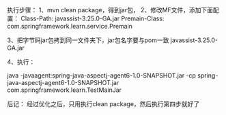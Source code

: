 
执行步骤：
1、mvn clean package，得到jar包，
2、修改MF文件，添加下面配置：
Class-Path: javassist-3.25.0-GA.jar
Premain-Class: com.springframework.learn.service.Premain

3、把字节码jar包拷到同一文件夹下，jar包名字要与pom一致 javassist-3.25.0-GA.jar

4、执行：

java -javaagent:spring-java-aspectj-agent6-1.0-SNAPSHOT.jar -cp spring-java-aspectj-agent6-1.0-SNAPSHOT.jar com.springframework.learn.TestMainJar

后记：
经过优化之后，只用执行clean package，然后执行第四步就好了